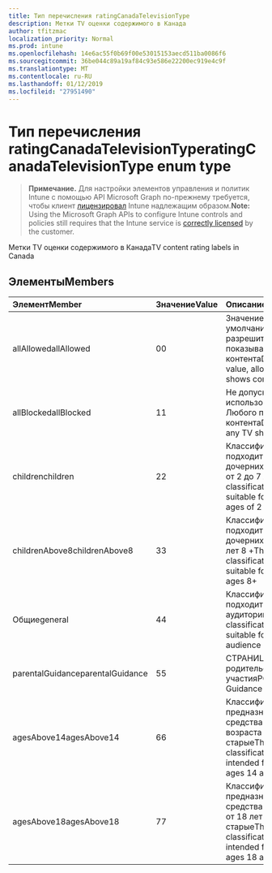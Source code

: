 ```yaml
---
title: Тип перечисления ratingCanadaTelevisionType
description: Метки TV оценки содержимого в Канада
author: tfitzmac
localization_priority: Normal
ms.prod: intune
ms.openlocfilehash: 14e6ac55f0b69f00e53015153aecd511ba0086f6
ms.sourcegitcommit: 36be044c89a19af84c93e586e22200ec919e4c9f
ms.translationtype: MT
ms.contentlocale: ru-RU
ms.lasthandoff: 01/12/2019
ms.locfileid: "27951490"
---
```

# <a name="ratingcanadatelevisiontype-enum-type"></a><span data-ttu-id="26e5f-103">Тип перечисления ratingCanadaTelevisionType</span><span class="sxs-lookup"><span data-stu-id="26e5f-103">ratingCanadaTelevisionType enum type</span></span>

> <span data-ttu-id="26e5f-104">**Примечание.** Для настройки элементов управления и политик Intune с помощью API Microsoft Graph по-прежнему требуется, чтобы клиент [лицензировал](https://go.microsoft.com/fwlink/?linkid=839381) Intune надлежащим образом.</span><span class="sxs-lookup"><span data-stu-id="26e5f-104">**Note:** Using the Microsoft Graph APIs to configure Intune controls and policies still requires that the Intune service is [correctly licensed](https://go.microsoft.com/fwlink/?linkid=839381) by the customer.</span></span>

<span data-ttu-id="26e5f-105">Метки TV оценки содержимого в Канада</span><span class="sxs-lookup"><span data-stu-id="26e5f-105">TV content rating labels in Canada</span></span>
## <a name="members"></a><span data-ttu-id="26e5f-106">Элементы</span><span class="sxs-lookup"><span data-stu-id="26e5f-106">Members</span></span>
|<span data-ttu-id="26e5f-107">Элемент</span><span class="sxs-lookup"><span data-stu-id="26e5f-107">Member</span></span>|<span data-ttu-id="26e5f-108">Значение</span><span class="sxs-lookup"><span data-stu-id="26e5f-108">Value</span></span>|<span data-ttu-id="26e5f-109">Описание</span><span class="sxs-lookup"><span data-stu-id="26e5f-109">Description</span></span>|
|:---|:---|:---|
|<span data-ttu-id="26e5f-110">allAllowed</span><span class="sxs-lookup"><span data-stu-id="26e5f-110">allAllowed</span></span>|<span data-ttu-id="26e5f-111">0</span><span class="sxs-lookup"><span data-stu-id="26e5f-111">0</span></span>|<span data-ttu-id="26e5f-112">Значение по умолчанию, разрешить всем TV показывает контента</span><span class="sxs-lookup"><span data-stu-id="26e5f-112">Default value, allow all TV shows content</span></span>|
|<span data-ttu-id="26e5f-113">allBlocked</span><span class="sxs-lookup"><span data-stu-id="26e5f-113">allBlocked</span></span>|<span data-ttu-id="26e5f-114">1</span><span class="sxs-lookup"><span data-stu-id="26e5f-114">1</span></span>|<span data-ttu-id="26e5f-115">Не допускайте использование Любого показывает контента</span><span class="sxs-lookup"><span data-stu-id="26e5f-115">Do not allow any TV shows content</span></span>|
|<span data-ttu-id="26e5f-116">children</span><span class="sxs-lookup"><span data-stu-id="26e5f-116">children</span></span>|<span data-ttu-id="26e5f-117">2</span><span class="sxs-lookup"><span data-stu-id="26e5f-117">2</span></span>|<span data-ttu-id="26e5f-118">Классификация C подходит для дочерних элементов от 2 до 7 лет</span><span class="sxs-lookup"><span data-stu-id="26e5f-118">The C classification is suitable for children ages of 2 to 7 years</span></span>|
|<span data-ttu-id="26e5f-119">childrenAbove8</span><span class="sxs-lookup"><span data-stu-id="26e5f-119">childrenAbove8</span></span>|<span data-ttu-id="26e5f-120">3</span><span class="sxs-lookup"><span data-stu-id="26e5f-120">3</span></span>|<span data-ttu-id="26e5f-121">Классификация C8 подходит для дочерних элементов лет 8 +</span><span class="sxs-lookup"><span data-stu-id="26e5f-121">The C8 classification is suitable for children ages 8+</span></span>|
|<span data-ttu-id="26e5f-122">Общие</span><span class="sxs-lookup"><span data-stu-id="26e5f-122">general</span></span>|<span data-ttu-id="26e5f-123">4</span><span class="sxs-lookup"><span data-stu-id="26e5f-123">4</span></span>|<span data-ttu-id="26e5f-124">Классификация G подходит для аудитории</span><span class="sxs-lookup"><span data-stu-id="26e5f-124">The G classification is suitable for general audience</span></span>|
|<span data-ttu-id="26e5f-125">parentalGuidance</span><span class="sxs-lookup"><span data-stu-id="26e5f-125">parentalGuidance</span></span>|<span data-ttu-id="26e5f-126">5</span><span class="sxs-lookup"><span data-stu-id="26e5f-126">5</span></span>|<span data-ttu-id="26e5f-127">СТРАНИЦА родительского участия</span><span class="sxs-lookup"><span data-stu-id="26e5f-127">PG, Parental Guidance</span></span>|
|<span data-ttu-id="26e5f-128">agesAbove14</span><span class="sxs-lookup"><span data-stu-id="26e5f-128">agesAbove14</span></span>|<span data-ttu-id="26e5f-129">6</span><span class="sxs-lookup"><span data-stu-id="26e5f-129">6</span></span>|<span data-ttu-id="26e5f-130">Классификация 14 + предназначена для средства просмотра возраста 14 и старые</span><span class="sxs-lookup"><span data-stu-id="26e5f-130">The 14+ classification is intended for viewers ages 14 and older</span></span>|
|<span data-ttu-id="26e5f-131">agesAbove18</span><span class="sxs-lookup"><span data-stu-id="26e5f-131">agesAbove18</span></span>|<span data-ttu-id="26e5f-132">7</span><span class="sxs-lookup"><span data-stu-id="26e5f-132">7</span></span>|<span data-ttu-id="26e5f-133">Классификация 18 + предназначена для средства просмотра от 18 лет и старые</span><span class="sxs-lookup"><span data-stu-id="26e5f-133">The 18+ classification is intended for viewers ages 18 and older</span></span>|



